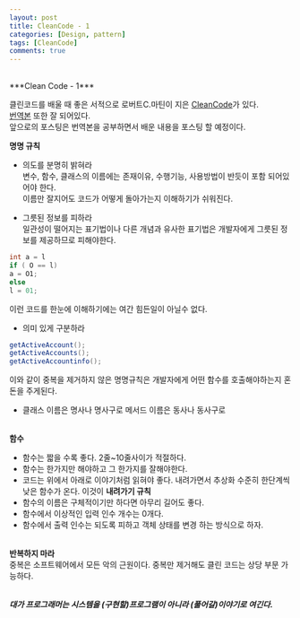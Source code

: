 ```yaml
---
layout: post
title: CleanCode - 1
categories: [Design, pattern]
tags: [CleanCode]
comments: true
---
```


<br />
***Clean Code - 1***<br />

클린코드를 배울 때 좋은 서적으로 로버트C.마틴이 지은 [CleanCode](http://book.naver.com/bookdb/book_detail.nhn?bid=4733114)가 있다.<br />
[번역본](http://book.naver.com/bookdb/book_detail.nhn?bid=7390287) 또한 잘 되어있다.<br />
앞으로의 포스팅은 번역본을 공부하면서 배운 내용을 포스팅 할 예정이다.<br />

**명명 규칙**<br />

+ 의도를 분명히 밝혀라<br />
변수, 함수, 클래스의 이름에는 존재이유, 수행기능, 사용방법이 반듯이 포함 되어있어야 한다.<br />
이름만 잘지어도 코드가 어떻게 돌아가는지 이해하기가 쉬워진다.<br />

+ 그릇된 정보를 피하라<br />
일관성이 떨어지는 표기법이나 다른 개념과 유사한 표기법은 개발자에게 그릇된 정보를 제공하므로 피해야한다.<br />

```c
int a = l
if ( O == l)
a = O1;
else
l = 01;
```

이런 코드를 한눈에 이해하기에는 여간 힘든일이 아닐수 없다.<br />

+ 의미 있게 구분하라<br />

```java
getActiveAccount();
getActiveAccounts();
getActiveAccountinfo();
```

이와 같이 중복을 제거하지 않은 명명규칙은 개발자에게 어떤 함수를 호출해야하는지 혼돈을 주게된다.<br />

+ 클래스 이름은 명사나 명사구로 메서드 이름은 동사나 동사구로<br /><br />

**함수**<br />

+ 함수는 짧을 수록 좋다. 2줄~10줄사이가 적절하다.<br />
+ 함수는 한가지만 해야하고 그 한가지를 잘해야한다.<br />
+ 코드는 위에서 아래로 이야기처럼 읽혀야 좋다. 내려가면서 추상화 수준히 한단계씩 낮은 함수가 온다. 이것이 **내려가기 규칙**<br />
+ 함수의 이름은 구체적이기만 하다면 아무리 길어도 좋다.<br />
+ 함수에서 이상적인 입력 인수 개수는 0개다.<br />
+ 함수에서 출력 인수는 되도록 피하고 객체 상태를 변경 하는 방식으로 하자.<br /><br />

**반복하지 마라**<br />
중복은 소프트웨어에서 모든 악의 근원이다. 중복만 제거해도 클린 코드는 상당 부문 가능하다.<br /><br />

***대가 프로그래머는 시스템을 (구현할)프로그램이 아니라 (풀어갈)이야기로 여긴다.***
